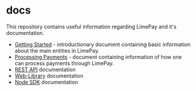 # docs
This repository contains useful information regarding LimePay and it's documentation. 
- [Getting Started](https://github.com/LimePay/docs/blob/latest/1.%20Getting-Started.md) - introductionary document containing basic information about the main entities in LimePay.
- [Processing Payments](https://github.com/LimePay/docs/blob/latest/2.%20Processing-Payments.md) - document containing information of how one can process payments through LimePay.
- [REST API](https://github.com/LimePay/docs/tree/latest/API) documentation
- [Web-Library](https://github.com/LimePay/docs/tree/latest/Web-Library) documentation
- [Node SDK](https://github.com/LimePay/docs/tree/latest/NodeSDK) documentation
